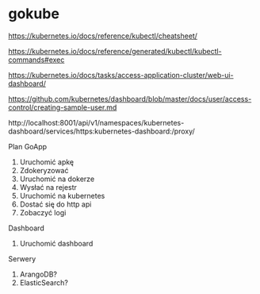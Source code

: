 # gokube

https://kubernetes.io/docs/reference/kubectl/cheatsheet/

https://kubernetes.io/docs/reference/generated/kubectl/kubectl-commands#exec

https://kubernetes.io/docs/tasks/access-application-cluster/web-ui-dashboard/

https://github.com/kubernetes/dashboard/blob/master/docs/user/access-control/creating-sample-user.md

http://localhost:8001/api/v1/namespaces/kubernetes-dashboard/services/https:kubernetes-dashboard:/proxy/


Plan GoApp
1. Uruchomić apkę
2. Zdokeryzować 
3. Uruchomić na dokerze
4. Wysłać na rejestr
5. Uruchomić na kubernetes
6. Dostać się do http api
7. Zobaczyć logi

Dashboard
1. Uruchomić dashboard

Serwery
1. ArangoDB?
2. ElasticSearch?

